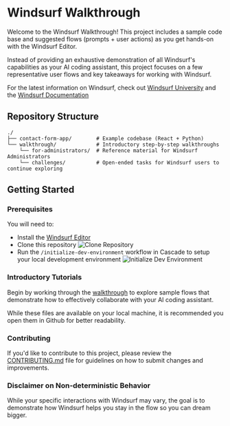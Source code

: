 # Windsurf Walkthrough

Welcome to the Windsurf Walkthrough! This project includes a sample code base and suggested flows (prompts + user actions) as you get hands-on with the Windsurf Editor.

Instead of providing an exhaustive demonstration of all Windsurf's capabilities as your AI coding assistant, this project focuses on a few representative user flows and key takeaways for working with Windsurf.

For the latest information on Windsurf, check out [Windsurf University](https://windsurf.com/university) and the [Windsurf Documentation](https://docs.windsurf.com/windsurf/getting-started)

## Repository Structure

```
./
├── contact-form-app/        # Example codebase (React + Python)
└── walkthrough/             # Introductory step-by-step walkthroughs
    └── for-administrators/  # Reference material for Windsurf Administrators
    └── challenges/          # Open-ended tasks for Windsurf users to continue exploring
```

## Getting Started

### Prerequisites
You will need to:
- Install the [Windsurf Editor](https://windsurf.com/download)
- Clone this repository
![Clone Repository](walkthrough/assets/clone.gif)
- Run the `/initialize-dev-environment` workflow in Cascade to setup your local development environment
![Initialize Dev Environment](walkthrough/assets/initialize.png)


### Introductory Tutorials
Begin by working through the [walkthrough](./walkthrough) to explore sample flows that demonstrate how to effectively collaborate with your AI coding assistant. 

While these files are available on your local machine, it is recommended you open them in Github for better readability.

### Contributing

If you'd like to contribute to this project, please review the [CONTRIBUTING.md](CONTRIBUTING.md) file for guidelines on how to submit changes and improvements.

### Disclaimer on Non-deterministic Behavior

While your specific interactions with Windsurf may vary, the goal is to demonstrate how Windsurf helps you stay in the flow so you can dream bigger.
